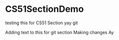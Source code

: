 # CS51SectionDemo

testing this for CS51 Section yay git

Adding text to this for git section
Making changes
Ay
